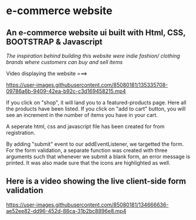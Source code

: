 # e-commerce website
 An e-commerce website ui built with Html, CSS, BOOTSTRAP & Javascript
 --------------------------------------------------
 
 *The inspiration behind building this website were indie fashion/ clothing brands where customers can buy and sell items*
 
 
Video displaying the website ===> 





https://user-images.githubusercontent.com/85080181/135335708-09786a6b-9409-42ea-b92c-c3d169458215.mp4





If you click on "shop", it will land you to a featured-products page. Here all the products have been listed. 
If you click on "add to cart" button, you will see an increment in the number of items you have in your cart.



A seperate html, css and javascript file has been created for from registration.

By adding "submit" event to our addEventListener, we targetted the form.
For the form validation, a separate function was created with three arguments such that whenever we submit a blank form, an error message is printed. 
It was also made sure that the icons are highlighted as well. 

Here is a video showing the live client-side form validation
-----------------------------------------------------------------



https://user-images.githubusercontent.com/85080181/134666636-ae52ee82-dd96-452d-88ca-31b2bc8896e8.mp4







 
 
